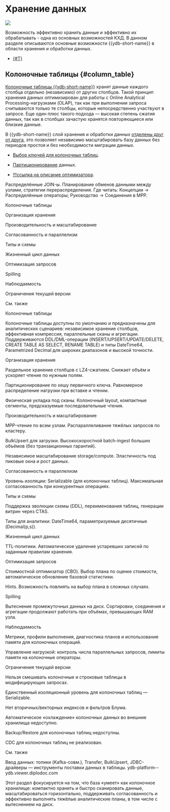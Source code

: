 # Хранение данных

![](_includes/olap_store.png)

Возможность эффективно хранить данные и эффективно их обрабатывать - одна из основных возможностей КХД. В данном разделе описываются основные возможности {{ydb-short-name}} в области хранения и обработки данных.

- [{#T}](column_table)

## Колоночные таблицы {#column_table}

[Колоночные таблицы {{ydb-short-name}}](../../concepts/datamodel/table.md#column-oriented-tables) хранят данные каждого столбца отдельно (независимо) от других столбцов. Такой принцип хранения данных оптимизирован для работы с Online Analytical Processing-нагрузками (OLAP), так как при выполнении запроса считываются только те столбцы, которые непосредственно участвуют в запросе. Еще один плюс такого подхода — высокая степень сжатия данных, так как в столбцах зачастую хранятся повторяющиеся или близкие данные.

В {{ydb-short-name}} слой хранения и обработки данных [отделены друг от друга](../../concepts/cluster_structure.md), это позволяет независимо масштабировать базу данных без периодов простоя и без необходимости миграции данных.


- [Выбор ключей для колоночных таблиц](../dev/primary-key/column-oriented).
- [Партиционирование](../concepts/datamodel/table.md#olap-tables-partitioning) данных.

- [!!!ссылка на описание оптимизатора](../yql/reference/index.md).

Распределённые JOIN-ы. Планирование обменов данными между узлами, стратегии перераспределения.
Где читать: Концепции → Распределённые операторы; Руководство → Соединения в MPP.


Колоночные таблицы

Организация хранения

Производительность и масштабирование

Согласованность и параллелизм

Типы и схемы

Жизненный цикл данных

Оптимизация запросов

Spilling

Наблюдаемость

Ограничения текущей версии

См. также

Колоночные таблицы

Колоночные таблицы доступны по умолчанию и предназначены для аналитических сценариев: независимое хранение столбцов, эффективная компрессия, параллельные сканы и агрегации. Поддерживаются DDL/DML-операции (INSERT/UPSERT/UPDATE/DELETE, CREATE TABLE AS SELECT, RENAME TABLE) и типы DateTime64, Parametrized Decimal для широких диапазонов и высокой точности.

Организация хранения

Раздельное хранение столбцов с LZ4-сжатием. Снижает объём и ускоряет чтение по нужным полям.

Партиционирование по хешу первичного ключа. Равномерное распределение нагрузки при вставке и чтении.

Физическая укладка под сканы. Колоночный layout, компактные сегменты, предсказуемые последовательные чтения.

Производительность и масштабирование

MPP-чтение по всем узлам. Распараллеливание тяжёлых запросов по кластеру.

BulkUpsert для загрузки. Высокоскоростной batch-ingest больших объёмов (без транзакционных гарантий).

Независимое масштабирование storage/compute. Эластичность под пиковые окна и рост данных.

Согласованность и параллелизм

Уровень изоляции: Serializable (для колоночных таблиц). Максимальная согласованность при конкурентных операциях.

Типы и схемы

Поддержка эволюции схемы (DDL), переименования таблиц, генерации витрин через CTAS.

Типы для аналитики: DateTime64, параметризуемые десятичные (Decimal(p,s)).

Жизненный цикл данных

TTL-политики. Автоматическое удаление устаревших записей по заданным правилам хранения.

Оптимизация запросов

Стоимостной оптимизатор (CBO). Выбор плана по оценке стоимости, автоматическое обновление базовой статистики.

Hints. Возможность повлиять на выбор плана в сложных случаях.

Spilling

Вытеснение промежуточных данных на диск. Сортировки, соединения и агрегации продолжают работать при объёмах, превышающих RAM узла.

Наблюдаемость

Метрики, профили выполнения, диагностика планов и использование памяти для колоночных операций.

Управление нагрузкой: контроль числа параллельных запросов, лимиты памяти на колоночные операторы.

Ограничения текущей версии

Нельзя смешивать колоночные и строковые таблицы в модифицирующих запросах.

Единственный изоляционный уровень для колоночных таблиц — Serializable.

Нет вторичных/векторных индексов и фильтров Блума.

Автоматическое «охлаждение» колоночных данных во внешние хранилища недоступно.

Backup/Restore для колоночных таблиц недоступны.

CDC для колоночных таблиц не реализован.

См. также

Ввод данных: топики (Kafka-совм.), Transfer, BulkUpsert, JDBC-драйверы — инструменты поставки данных в таблицы.
ydb-platform--ydb.viewer.diplodoc.com

Этот раздел фокусируется на том, что база «умеет» как колоночное хранилище: компактно хранить и быстро сканировать данные, масштабироваться горизонтально, поддерживать согласованность и эффективно выполнять тяжёлые аналитические планы, в том числе с вытеснением на диск.
